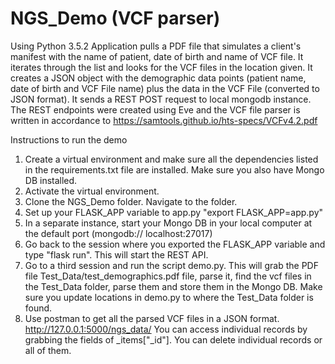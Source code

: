 # NGS_Demo (VCF parser)
Using Python 3.5.2
Application pulls a PDF file that simulates a client's manifest with the name of patient, date of birth and name of VCF file.
It iterates through the list and looks for the VCF files in the location given. It creates a JSON object with the demographic
data points (patient name, date of birth and VCF File name) plus the data in the VCF File (converted to JSON format).
It sends a REST POST request to local mongodb instance.
The REST endpoints were created using Eve and the VCF file parser is written in accordance to
https://samtools.github.io/hts-specs/VCFv4.2.pdf

Instructions to run the demo

1) Create a virtual environment and make sure all the dependencies listed
   in the requirements.txt file are installed. Make sure you also have Mongo DB
   installed.
2) Activate the virtual environment.
3) Clone the NGS_Demo folder. Navigate to the folder.
4) Set up your FLASK_APP variable to app.py
    "export FLASK_APP=app.py"
5) In a separate instance, start your Mongo DB in your local computer at the default port (mongodb://          localhost:27017)
6) Go back to the session where you exported the FLASK_APP variable and type "flask run".
    This will start the REST API.
7) Go to a third session and run the script demo.py. This will grab the PDF file Test_Data/test_demographics.pdf file, parse it, find the vcf files in the Test_Data folder, parse them
and store them in the Mongo DB.
Make sure you update locations in demo.py to where the Test_Data folder is found.
8) Use postman to get all the parsed VCF files in a JSON format.
  http://127.0.0.1:5000/ngs_data/ You can access individual records by grabbing the fields
  of _items["_id"]. You can delete individual records or all of them.
